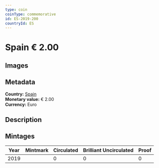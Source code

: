 ```yaml
---
type: coin
coinType: commemorative
id: ES-2019-200
countryId: ES
---
```


# Spain € 2.00

## Images


## Metadata

**Country:** [Spain](../../Countries/Spain/index.md)\
**Monetary value:** € 2.00\
**Currency:** Euro

## Description


## Mintages

| Year | Mintmark | Circulated | Brilliant Uncirculated | Proof |
| ---- | -------- | ---------- | ---------------------- | ----- |
| 2019 |  | 0| 0 | 0 |
